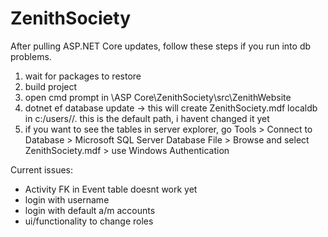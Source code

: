 # ZenithSociety

After pulling ASP.NET Core updates, follow these steps if you run into db problems.

1. wait for packages to restore
2. build project
3. open cmd prompt in \ASP Core\ZenithSociety\src\ZenithWebsite
4. dotnet ef database update -> this will create ZenithSociety.mdf localdb in c:/users/<username>/. this is the default path, i havent changed it yet
5. if you want to see the tables in server explorer, go Tools > Connect to Database > Microsoft SQL Server Database File > Browse and select ZenithSociety.mdf > use Windows Authentication

Current issues:
- Activity FK in Event table doesnt work yet
- login with username
- login with default a/m accounts
- ui/functionality to change roles
